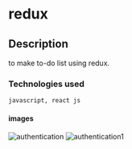 # redux

## Description
   to make to-do list using redux.

### Technologies used
    javascript, react js

#### images
![authentication](https://github.com/user-attachments/assets/1a98d5de-abec-4429-abe3-05637e9c7dd8)
![authentication1](https://github.com/user-attachments/assets/aad90bba-7639-4e5b-8e41-feed43ae9cb8)
